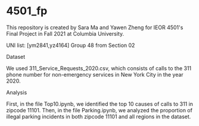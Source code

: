 # 4501_fp

This repository is created by Sara Ma and Yawen Zheng for IEOR 4501's Final Project in Fall 2021 at Columbia University. 

UNI list: [ym2841,yz4164]
Group 48 from Section 02

Dataset

We used 311_Service_Requests_2020.csv, which consists of calls to the 311 phone number for non-emergency services in New York City in the year 2020. 

Analysis

First, in the file Top10.ipynb, we identified the top 10 causes of calls to 311 in zipcode 11101. Then, in the file Parking.ipynb, we analyzed the proportion of illegal parking incidents in both zipcode 11101 and all regions in the dataset. 





